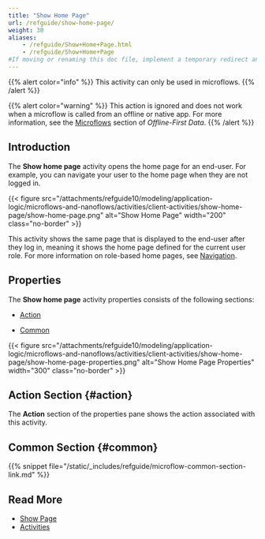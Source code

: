 ```yaml
---
title: "Show Home Page"
url: /refguide/show-home-page/
weight: 30
aliases:
    - /refguide/Show+Home+Page.html
    - /refguide/Show+Home+Page
#If moving or renaming this doc file, implement a temporary redirect and let the respective team know they should update the URL in the product. See Mapping to Products for more details.
---
```


{{% alert color="info" %}}
This activity can only be used in microflows.
{{% /alert %}}

{{% alert color="warning" %}}
This action is ignored and does not work when a microflow is called from an offline or native app. For more information, see the [Microflows](/refguide/mobile/building-efficient-mobile-apps/offlinefirst-data/best-practices/#microflows) section of *Offline-First Data*.
{{% /alert %}}

## Introduction

The **Show home page** activity opens the home page for an end-user. For example, you can navigate your user to the home page when they are not logged in. 

{{< figure src="/attachments/refguide10/modeling/application-logic/microflows-and-nanoflows/activities/client-activities/show-home-page/show-home-page.png" alt="Show Home Page"   width="200"  class="no-border" >}}

This activity shows the same page that is displayed to the end-user after they log in, meaning it shows the home page defined for the current user role. For more information on role-based home pages, see [Navigation](/refguide/navigation/).

## Properties

The **Show home page** activity properties consists of the following sections:

* [Action](#action)

* [Common](#common)

{{< figure src="/attachments/refguide10/modeling/application-logic/microflows-and-nanoflows/activities/client-activities/show-home-page/show-home-page-properties.png" alt="Show Home Page Properties"   width="300"  class="no-border" >}}

## Action Section {#action}

The **Action** section of the properties pane shows the action associated with this activity.

## Common Section {#common}

{{% snippet file="/static/_includes/refguide/microflow-common-section-link.md" %}}

## Read More

* [Show Page](/refguide/show-page/)
* [Activities](/refguide/activities/)
